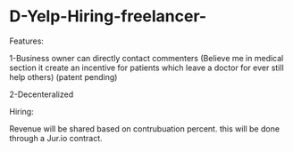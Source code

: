 # D-Yelp-Hiring-freelancer-

Features:

1-Business owner can directly contact commenters (Believe me in medical section it create an incentive for patients which leave a doctor for ever still help others) (patent pending)

2-Decenteralized

Hiring: 

Revenue will be shared based on contrubuation percent. this will be done through a Jur.io contract.
